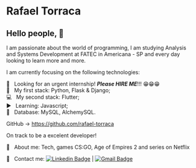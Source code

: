 # Rafael Torraca

## Hello people, 👋

I am passionate about the world of programming, I am studying Analysis and Systems Development at FATEC in Americana - SP and every day looking to learn more and more.

I am currently focusing on the following technologies:  


 :rocket:  &nbsp; Looking for an urgent internship! ***Please HIRE ME***!!! 😁😁😁
 <br/> :iphone: &nbsp; My first stack: Python, Flask & Django;
 <br/> :computer: &nbsp; My second stack: Flutter;
 <br/> :arrow_forward: &nbsp; Learning: Javascript;
 <br/> :page_facing_up: &nbsp; Database: MySQL, AlchemySQL.


GitHub -> https://github.com/rafael-torraca


On track to be a excelent developer!


 💬  &nbsp; About me: Tech, games CS:GO, Age of Empires 2 and series on Netflix

:email: &nbsp; 
Contact me: [![Linkedin Badge](https://img.shields.io/badge/-RafaelTorraca-blue?style=flat-square&logo=Linkedin&logoColor=white&link=https://www.linkedin.com/in/rafael-torraca/)](https://www.linkedin.com/in/rafael-torraca/) 
| 
[![Gmail Badge](https://img.shields.io/badge/-rafael.torraca@icloud.com-c14438?style=flat-square&logo=Gmail&logoColor=white&link=mailto:rafael.torraca@icloud.com)](mailto:rafael.torraca@icloud.com)
